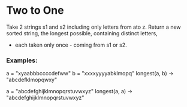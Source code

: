# Two to One

Take 2 strings s1 and s2 including only letters from ato z. Return a new sorted string, the longest possible, containing distinct letters,
- each taken only once - coming from s1 or s2.

### Examples:
a = "xyaabbbccccdefww"
b = "xxxxyyyyabklmopq"
longest(a, b) -> "abcdefklmopqwxy"

a = "abcdefghijklmnopqrstuvwxyz"
longest(a, a) -> "abcdefghijklmnopqrstuvwxyz"